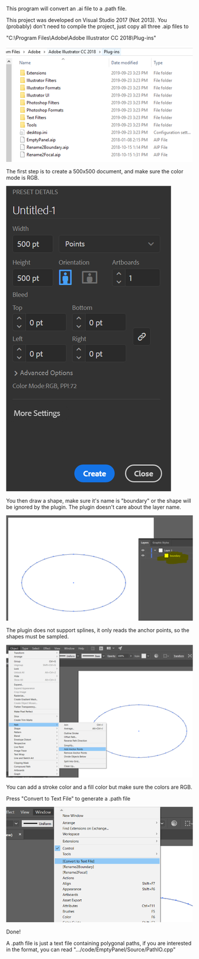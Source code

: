 This program will convert an .ai file to a .path file.


This project was developed on Visual Studio 2017 (Not 2013). You (probably) don't need to compile the project, just copy all three .aip files to 

"C:\Program Files\Adobe\Adobe Illustrator CC 2018\Plug-ins\"

![Plugin folder](https://github.com/azer89/IllustratorPathConverter/blob/master/plugin_folder.PNG)


The first step is to create a 500x500 document, and make sure the color mode is RGB.

![Screenshot 0](https://github.com/azer89/IllustratorPathConverter/blob/master/screenshot0.PNG)

You then draw a shape, make sure it's name is "boundary" or the shape will be ignored by the plugin.
The plugin doesn't care about the layer name.

![Screenshot 1](https://github.com/azer89/IllustratorPathConverter/blob/master/screenshot1.PNG)

The plugin does not support splines, it only reads the anchor points, so the shapes must be sampled.

![Screenshot 2](https://github.com/azer89/IllustratorPathConverter/blob/master/screenshot2.png)

You can add a stroke color and a fill color but make sure the colors are RGB.

Press "Convert to Text File" to generate a .path file

![Screenshot 3](https://github.com/azer89/IllustratorPathConverter/blob/master/screenshot3.png)

Done!

A .path file is just a text file containing polygonal paths, if you are interested in the format, you can read 
".../code/EmptyPanel/Source/PathIO.cpp"
